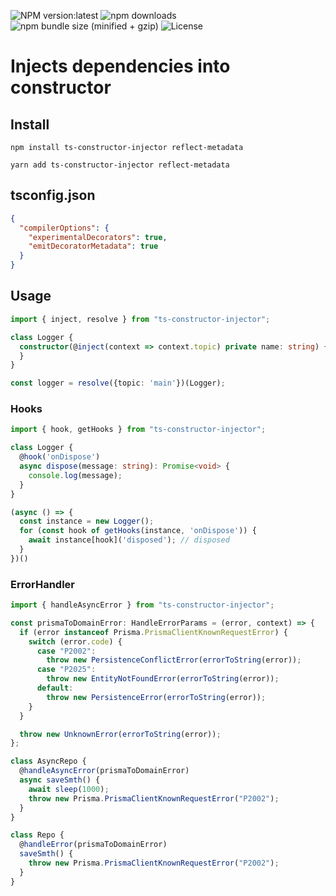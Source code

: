 ![NPM version:latest](https://img.shields.io/npm/v/ts-constructor-injector/latest.svg?style=flat-square)
![npm downloads](https://img.shields.io/npm/dt/ts-constructor-injector.svg?style=flat-square)
![npm bundle size (minified + gzip)](https://img.shields.io/bundlephobia/minzip/ts-constructor-injector)
![License](https://img.shields.io/npm/l/ts-constructor-injector)

# Injects dependencies into constructor

## Install
```shell script
npm install ts-constructor-injector reflect-metadata
```
```shell script
yarn add ts-constructor-injector reflect-metadata
```

## tsconfig.json
```json
{
  "compilerOptions": {
    "experimentalDecorators": true,
    "emitDecoratorMetadata": true
  }
}
```

## Usage
```typescript
import { inject, resolve } from "ts-constructor-injector";

class Logger {
  constructor(@inject(context => context.topic) private name: string) {
  }
}

const logger = resolve({topic: 'main'})(Logger);
```

### Hooks

```typescript
import { hook, getHooks } from "ts-constructor-injector";

class Logger {
  @hook('onDispose')
  async dispose(message: string): Promise<void> {
    console.log(message);
  }
}

(async () => {
  const instance = new Logger();
  for (const hook of getHooks(instance, 'onDispose')) {
    await instance[hook]('disposed'); // disposed
  }
})()
```

### ErrorHandler

```typescript
import { handleAsyncError } from "ts-constructor-injector";

const prismaToDomainError: HandleErrorParams = (error, context) => {
  if (error instanceof Prisma.PrismaClientKnownRequestError) {
    switch (error.code) {
      case "P2002":
        throw new PersistenceConflictError(errorToString(error));
      case "P2025":
        throw new EntityNotFoundError(errorToString(error));
      default:
        throw new PersistenceError(errorToString(error));
    }
  }

  throw new UnknownError(errorToString(error));
};

class AsyncRepo {
  @handleAsyncError(prismaToDomainError)
  async saveSmth() {
    await sleep(1000);
    throw new Prisma.PrismaClientKnownRequestError("P2002");
  }
}

class Repo {
  @handleError(prismaToDomainError)
  saveSmth() {
    throw new Prisma.PrismaClientKnownRequestError("P2002");
  }
}
```


